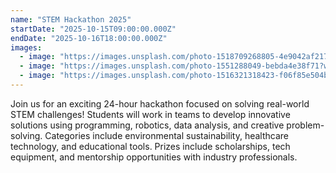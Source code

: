 ```yaml
---
name: "STEM Hackathon 2025"
startDate: "2025-10-15T09:00:00.000Z"
endDate: "2025-10-16T18:00:00.000Z"
images:
  - image: "https://images.unsplash.com/photo-1518709268805-4e9042af2176?w=800&h=400&fit=crop"
  - image: "https://images.unsplash.com/photo-1551288049-bebda4e38f71?w=800&h=400&fit=crop"
  - image: "https://images.unsplash.com/photo-1516321318423-f06f85e504b3?w=800&h=400&fit=crop"
---
```

Join us for an exciting 24-hour hackathon focused on solving real-world STEM challenges! Students will work in teams to develop innovative solutions using programming, robotics, data analysis, and creative problem-solving. Categories include environmental sustainability, healthcare technology, and educational tools. Prizes include scholarships, tech equipment, and mentorship opportunities with industry professionals.
